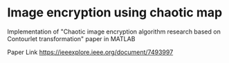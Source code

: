 # Image encryption using chaotic map

Implementation of "Chaotic image encryption algorithm research based on Contourlet transformation" paper in MATLAB

Paper Link https://ieeexplore.ieee.org/document/7493997
